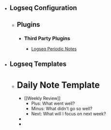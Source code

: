 - ## Logseq Configuration
	- ## Plugins
		- ### Third Party Plugins
			- [Logseq Periodic Notes](https://github.com/brendonscript/logseq-periodic-notes)
- ## Logseq Templates
	- # Daily Note Template
		- [[Weekly Review]]
			- Plus: What went well?
			- Minus: What didn't go so well?
			- Next: What will I focus on next week?
		-
		-